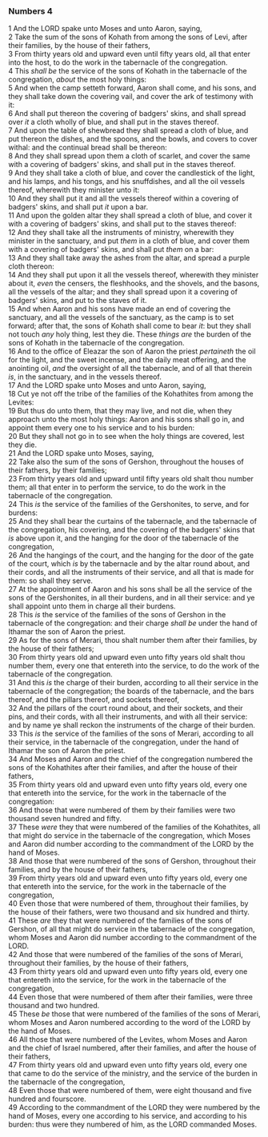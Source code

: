 ### Numbers 4

1 And the LORD spake unto Moses and unto Aaron, saying,  
2 Take the sum of the sons of Kohath from among the sons of Levi, after their families, by the house of their fathers,  
3 From thirty years old and upward even until fifty years old, all that enter into the host, to do the work in the tabernacle of the congregation.  
4 This *shall be* the service of the sons of Kohath in the tabernacle of the congregation, *about* the most holy things:  
5 And when the camp setteth forward, Aaron shall come, and his sons, and they shall take down the covering vail, and cover the ark of testimony with it:  
6 And shall put thereon the covering of badgers' skins, and shall spread over *it* a cloth wholly of blue, and shall put in the staves thereof.  
7 And upon the table of shewbread they shall spread a cloth of blue, and put thereon the dishes, and the spoons, and the bowls, and covers to cover withal: and the continual bread shall be thereon:  
8 And they shall spread upon them a cloth of scarlet, and cover the same with a covering of badgers' skins, and shall put in the staves thereof.  
9 And they shall take a cloth of blue, and cover the candlestick of the light, and his lamps, and his tongs, and his snuffdishes, and all the oil vessels thereof, wherewith they minister unto it:  
10 And they shall put it and all the vessels thereof within a covering of badgers' skins, and shall put *it* upon a bar.  
11 And upon the golden altar they shall spread a cloth of blue, and cover it with a covering of badgers' skins, and shall put to the staves thereof:  
12 And they shall take all the instruments of ministry, wherewith they minister in the sanctuary, and put *them* in a cloth of blue, and cover them with a covering of badgers' skins, and shall put *them* on a bar:  
13 And they shall take away the ashes from the altar, and spread a purple cloth thereon:  
14 And they shall put upon it all the vessels thereof, wherewith they minister about it, *even* the censers, the fleshhooks, and the shovels, and the basons, all the vessels of the altar; and they shall spread upon it a covering of badgers' skins, and put to the staves of it.  
15 And when Aaron and his sons have made an end of covering the sanctuary, and all the vessels of the sanctuary, as the camp is to set forward; after that, the sons of Kohath shall come to bear *it*: but they shall not touch *any* holy thing, lest they die. These *things are* the burden of the sons of Kohath in the tabernacle of the congregation.  
16 And to the office of Eleazar the son of Aaron the priest *pertaineth* the oil for the light, and the sweet incense, and the daily meat offering, and the anointing oil, *and* the oversight of all the tabernacle, and of all that therein *is*, in the sanctuary, and in the vessels thereof.  
17 And the LORD spake unto Moses and unto Aaron, saying,  
18 Cut ye not off the tribe of the families of the Kohathites from among the Levites:  
19 But thus do unto them, that they may live, and not die, when they approach unto the most holy things: Aaron and his sons shall go in, and appoint them every one to his service and to his burden:  
20 But they shall not go in to see when the holy things are covered, lest they die.  
21 And the LORD spake unto Moses, saying,  
22 Take also the sum of the sons of Gershon, throughout the houses of their fathers, by their families;  
23 From thirty years old and upward until fifty years old shalt thou number them; all that enter in to perform the service, to do the work in the tabernacle of the congregation.  
24 This *is* the service of the families of the Gershonites, to serve, and for burdens:  
25 And they shall bear the curtains of the tabernacle, and the tabernacle of the congregation, his covering, and the covering of the badgers' skins that *is* above upon it, and the hanging for the door of the tabernacle of the congregation,  
26 And the hangings of the court, and the hanging for the door of the gate of the court, which *is* by the tabernacle and by the altar round about, and their cords, and all the instruments of their service, and all that is made for them: so shall they serve.  
27 At the appointment of Aaron and his sons shall be all the service of the sons of the Gershonites, in all their burdens, and in all their service: and ye shall appoint unto them in charge all their burdens.  
28 This *is* the service of the families of the sons of Gershon in the tabernacle of the congregation: and their charge *shall be* under the hand of Ithamar the son of Aaron the priest.  
29 As for the sons of Merari, thou shalt number them after their families, by the house of their fathers;  
30 From thirty years old and upward even unto fifty years old shalt thou number them, every one that entereth into the service, to do the work of the tabernacle of the congregation.  
31 And this *is* the charge of their burden, according to all their service in the tabernacle of the congregation; the boards of the tabernacle, and the bars thereof, and the pillars thereof, and sockets thereof,  
32 And the pillars of the court round about, and their sockets, and their pins, and their cords, with all their instruments, and with all their service: and by name ye shall reckon the instruments of the charge of their burden.  
33 This *is* the service of the families of the sons of Merari, according to all their service, in the tabernacle of the congregation, under the hand of Ithamar the son of Aaron the priest.  
34 And Moses and Aaron and the chief of the congregation numbered the sons of the Kohathites after their families, and after the house of their fathers,  
35 From thirty years old and upward even unto fifty years old, every one that entereth into the service, for the work in the tabernacle of the congregation:  
36 And those that were numbered of them by their families were two thousand seven hundred and fifty.  
37 These *were* they that were numbered of the families of the Kohathites, all that might do service in the tabernacle of the congregation, which Moses and Aaron did number according to the commandment of the LORD by the hand of Moses.  
38 And those that were numbered of the sons of Gershon, throughout their families, and by the house of their fathers,  
39 From thirty years old and upward even unto fifty years old, every one that entereth into the service, for the work in the tabernacle of the congregation,  
40 Even those that were numbered of them, throughout their families, by the house of their fathers, were two thousand and six hundred and thirty.  
41 These *are* they that were numbered of the families of the sons of Gershon, of all that might do service in the tabernacle of the congregation, whom Moses and Aaron did number according to the commandment of the LORD.  
42 And those that were numbered of the families of the sons of Merari, throughout their families, by the house of their fathers,  
43 From thirty years old and upward even unto fifty years old, every one that entereth into the service, for the work in the tabernacle of the congregation,  
44 Even those that were numbered of them after their families, were three thousand and two hundred.  
45 These *be* those that were numbered of the families of the sons of Merari, whom Moses and Aaron numbered according to the word of the LORD by the hand of Moses.  
46 All those that were numbered of the Levites, whom Moses and Aaron and the chief of Israel numbered, after their families, and after the house of their fathers,  
47 From thirty years old and upward even unto fifty years old, every one that came to do the service of the ministry, and the service of the burden in the tabernacle of the congregation,  
48 Even those that were numbered of them, were eight thousand and five hundred and fourscore.  
49 According to the commandment of the LORD they were numbered by the hand of Moses, every one according to his service, and according to his burden: thus were they numbered of him, as the LORD commanded Moses.  
